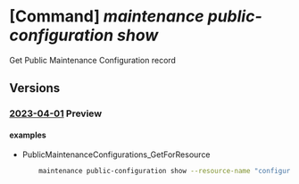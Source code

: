 # [Command] _maintenance public-configuration show_

Get Public Maintenance Configuration record

## Versions

### [2023-04-01](/Resources/mgmt-plane/L3N1YnNjcmlwdGlvbnMve30vcHJvdmlkZXJzL21pY3Jvc29mdC5tYWludGVuYW5jZS9wdWJsaWNtYWludGVuYW5jZWNvbmZpZ3VyYXRpb25zL3t9/2023-04-01.xml) **Preview**

<!-- mgmt-plane /subscriptions/{}/providers/microsoft.maintenance/publicmaintenanceconfigurations/{} 2023-04-01 -->

#### examples

- PublicMaintenanceConfigurations_GetForResource
    ```bash
        maintenance public-configuration show --resource-name "configuration1"
    ```
